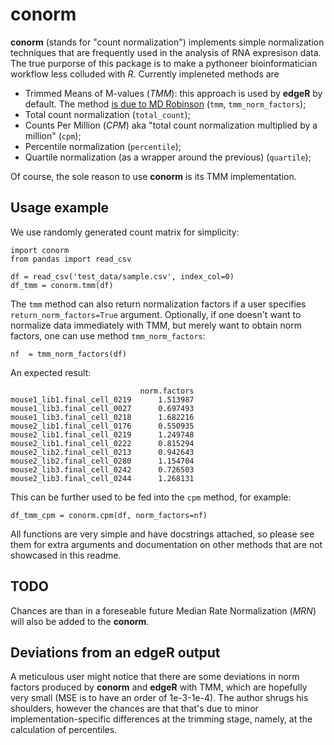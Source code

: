 # conorm

**conorm** (stands for "count normalization") implements simple normalization techniques that are frequently used in the analysis of RNA expresison data. The true purporse of this package is to make a pythoneer bioinformatician workflow less colluded with *R*. Currently impleneted methods are

 - Trimmed Means of M-values (*TMM*): this approach is used by **edgeR** by default. The method [is due to MD Robinson](https://genomebiology.biomedcentral.com/articles/10.1186/gb-2010-11-3-r25) (`tmm`, `tmm_norm_factors`);
 - Total count normalization (`total_count`);
 - Counts Per Million (*CPM*) aka "total count normalization multiplied by a million" (`cpm`);
 - Percentile normalization (`percentile`);
 - Quartile normalization (as a wrapper around the previous) (`quartile`);

Of course, the sole reason to use **conorm** is its TMM implementation.


## Usage example

We use randomly generated count matrix for simplicity:

```
import conorm
from pandas import read_csv

df = read_csv('test_data/sample.csv', index_col=0)
df_tmm = conorm.tmm(df)
```

The `tmm` method can also return normalization factors if a user specifies `return_norm_factors=True` argument. Optionally, if one doesn't want to normalize data immediately with TMM, but merely want to obtain norm factors, one can use method `tmm_norm_factors`:
```
nf  = tmm_norm_factors(df)
```

An expected result:
```
                             norm.factors
mouse1_lib1.final_cell_0219      1.513987
mouse1_lib3.final_cell_0027      0.697493
mouse1_lib3.final_cell_0218      1.682216
mouse2_lib1.final_cell_0176      0.550935
mouse2_lib1.final_cell_0219      1.249748
mouse2_lib1.final_cell_0222      0.815294
mouse2_lib2.final_cell_0213      0.942643
mouse2_lib2.final_cell_0280      1.154704
mouse2_lib3.final_cell_0242      0.726503
mouse2_lib3.final_cell_0244      1.268131
```

This can be further used to be fed into the `cpm` method, for example:
```
df_tmm_cpm = conorm.cpm(df, norm_factors=nf)
```

All functions are very simple and have docstrings attached, so please see them for extra arguments and documentation on other methods that are not showcased in this readme.

## TODO

Chances are than in a foreseable future Median Rate Normalization (*MRN*) will also be added to the **conorm**.


## Deviations from an edgeR output

A meticulous user might notice that there are some deviations in norm factors produced by **conorm** and **edgeR** with TMM, which are hopefully very small (MSE is to have an order of 1e-3-1e-4). The author shrugs his shoulders, however the chances are that that's due to minor implementation-specific differences at the trimming stage, namely, at the calculation of percentiles.